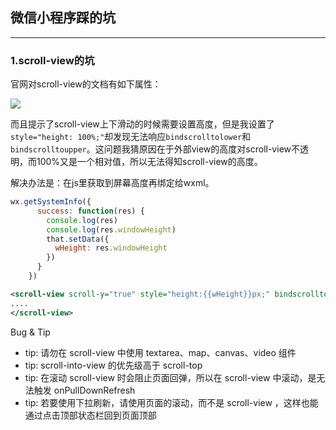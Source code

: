 ## 微信小程序踩的坑
---

### 1.scroll-view的坑

官网对scroll-view的文档有如下属性：

![](https://img-blog.csdn.net/20170120092459324?watermark/2/text/aHR0cDovL2Jsb2cuY3Nkbi5uZXQvQmVpTGluWXU=/font/5a6L5L2T/fontsize/400/fill/I0JBQkFCMA==/dissolve/70/gravity/SouthEast)

而且提示了scroll-view上下滑动的时候需要设置高度，但是我设置了`style="height: 100%;"`却发现无法响应`bindscrolltolower`和`bindscrolltoupper`。这问题我猜原因在于外部view的高度对scroll-view不透明，而100%又是一个相对值，所以无法得知scroll-view的高度。

解决办法是：在js里获取到屏幕高度再绑定给wxml。

```js
wx.getSystemInfo({
      success: function(res) {
        console.log(res)
        console.log(res.windowHeight)
        that.setData({
          wHeight: res.windowHeight
        })
      }
    })
```

```xml
<scroll-view scroll-y="true" style="height:{{wHeight}}px;" bindscrolltolower="loadMore">
....
</scroll-view>
```

Bug & Tip
* tip: 请勿在 scroll-view 中使用 textarea、map、canvas、video 组件
* tip: scroll-into-view 的优先级高于 scroll-top
* tip: 在滚动 scroll-view 时会阻止页面回弹，所以在 scroll-view 中滚动，是无法触发 onPullDownRefresh
* tip: 若要使用下拉刷新，请使用页面的滚动，而不是 scroll-view ，这样也能通过点击顶部状态栏回到页面顶部